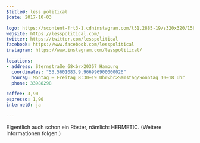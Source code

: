 ```yaml
---
$title@: less political
$date: 2017-10-03

logo: https://scontent-frt3-1.cdninstagram.com/t51.2885-19/s320x320/15875712_462956800759085_2422560222951243776_a.jpg
website: https://lesspolitical.com/
twitter: https://twitter.com/lesspolitical
facebook: https://www.facebook.com/lesspolitical
instagram: https://www.instagram.com/lesspolitical/

locations:
- address: Sternstraße 68<br>20357 Hamburg
  coordinates: "53.5601083,9.966996900000026"
  hours@: Montag – Freitag 8:30–19 Uhr<br>Samstag/Sonntag 10–18 Uhr
  phone: 33988298

coffee: 3,90
espresso: 1,90
internet@: ja

---
```

Eigentlich auch schon ein Röster, nämlich: HERMETIC. (Weitere Informationen folgen.)